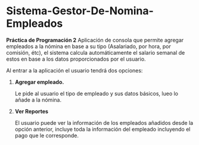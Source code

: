# Sistema-Gestor-De-Nomina-Empleados
**Práctica de Programación 2**
Aplicación de consola que permite agregar empleados a la nómina en base a su tipo (Asalariado, por hora, por comisión, étc), el sistema calcula automáticamente el salario semanal de estos en base a los datos proporcionados por el usuario.

Al entrar a la aplicación el usuario tendrá dos opciones:

1. **Agregar empleado.**

   Le pide al usuario el tipo de empleado y sus datos básicos, lueo lo añade a la nómina.

2. **Ver Reportes**

   El usuario puede ver la información de los empleados añadidos desde la opción anterior, incluye toda la información del empleado incluyendo el pago que     le corresponde.
